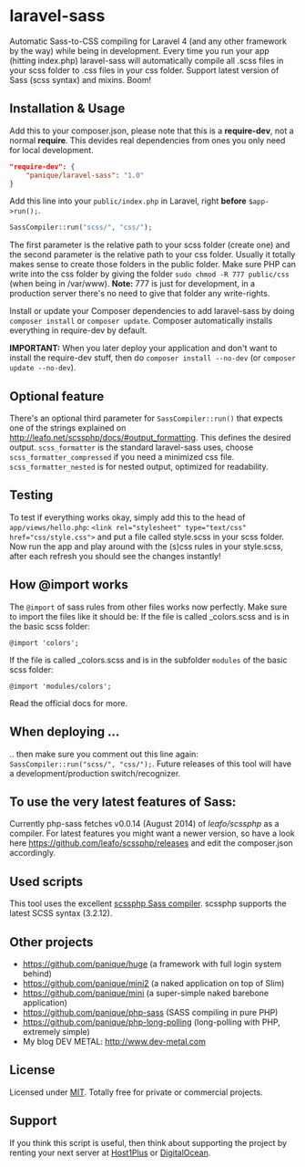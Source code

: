 laravel-sass
============

Automatic Sass-to-CSS compiling for Laravel 4 (and any other framework by the way) while being in development.
Every time you run your app (hitting index.php) laravel-sass will automatically compile all .scss files in your scss
folder to .css files in your css folder. Support latest version of Sass (scss syntax) and mixins. Boom!

## Installation & Usage

Add this to your composer.json, please note that this is a **require-dev**, not a normal **require**. This devides
real dependencies from ones you only need for local development.

```json
"require-dev": {
    "panique/laravel-sass": "1.0"
}
```

Add this line into your `public/index.php` in Laravel, right **before** `$app->run();`.

```php
SassCompiler::run("scss/", "css/");
```

The first parameter is the relative path to your scss folder (create one) and the second parameter is the relative
path to your css folder. Usually it totally makes sense to create those folders in the public folder.
Make sure PHP can write into the css folder by giving the folder
`sudo chmod -R 777 public/css` (when being in /var/www).
**Note:** 777 is just for development, in a production server there's no need to give that folder any write-rights.

Install or update your Composer dependencies to add laravel-sass by doing `composer install` or `composer update`.
Composer automatically installs everything in require-dev by default.

**IMPORTANT:** When you later deploy your application and don't want to install the require-dev stuff, then do
`composer install --no-dev` (or `composer update --no-dev`).

## Optional feature

There's an optional third parameter for `SassCompiler::run()` that expects one of the strings explained on
http://leafo.net/scssphp/docs/#output_formatting. This defines the desired output. `scss_formatter` is the standard
laravel-sass uses, choose `scss_formatter_compressed` if you need a minimized css file. `scss_formatter_nested` is
for nested output, optimized for readability.

## Testing

To test if everything works okay, simply add this to the head of `app/views/hello.php`:
`<link rel="stylesheet" type="text/css" href="css/style.css">` and put a file called style.scss in your scss folder.
Now run the app and play around with the (s)css rules in your style.scss, after each refresh you should see the changes
instantly!

## How @import works

The `@import` of sass rules from other files works now perfectly. Make sure to import the files like it should be:
If the file is called _colors.scss and is in the basic scss folder:
```
@import 'colors';
```
If the file is called _colors.scss and is in the subfolder `modules` of the basic scss folder:
```
@import 'modules/colors';
```
Read the official docs for more.

## When deploying ...

.. then make sure you comment out this line again: `SassCompiler::run("scss/", "css/");`. Future releases of this
tool will have a development/production switch/recognizer.

## To use the very latest features of Sass:

Currently php-sass fetches v0.0.14 (August 2014) of *leafo/scssphp* as a compiler. For latest features you might want a 
newer version, so have a look here https://github.com/leafo/scssphp/releases and edit the composer.json accordingly.

## Used scripts

This tool uses the excellent [scssphp Sass compiler](http://leafo.net/scssphp/).
scssphp supports the latest SCSS syntax (3.2.12).

## Other projects

- https://github.com/panique/huge (a framework with full login system behind)
- https://github.com/panique/mini2 (a naked application on top of Slim)
- https://github.com/panique/mini (a super-simple naked barebone application)
- https://github.com/panique/php-sass (SASS compiling in pure PHP)
- https://github.com/panique/php-long-polling (long-polling with PHP, extremely simple)
- My blog DEV METAL: http://www.dev-metal.com

## License

Licensed under [MIT](http://www.opensource.org/licenses/mit-license.php). Totally free for private or commercial
projects.

## Support

If you think this script is useful, then think about supporting the project by renting your next server at
[Host1Plus](https://affiliates.host1plus.com/ref/devmetal/36f4d828.html) or 
[DigitalOcean](https://www.digitalocean.com/?refcode=40d978532a20).
